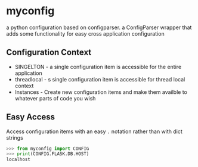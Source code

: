 # myconfig
a python configuration based on configparser. a ConfigParser wrapper that adds some functionality for easy cross application configuration

## Configuration Context
* SINGELTON - a single configuration item is accessible for the entire application
* threadlocal - s single configuration item is accessible for thread local context
* Instances - Create new configuration items and make them availble to whatever parts of code you wish

## Easy Access
Access configuration items with an easy `.` notation rather than with dict strings

```python
>>> from myconfig import CONFIG
>>> print(CONFIG.FLASK.DB.HOST)
localhost
```

